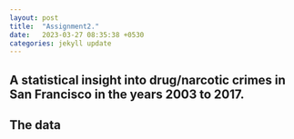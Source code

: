 ```yaml
---
layout: post
title:  "Assignment2."
date:   2023-03-27 08:35:38 +0530
categories: jekyll update
---
```


## A statistical insight into drug/narcotic crimes in San Francisco in the years 2003 to 2017.

## The data
